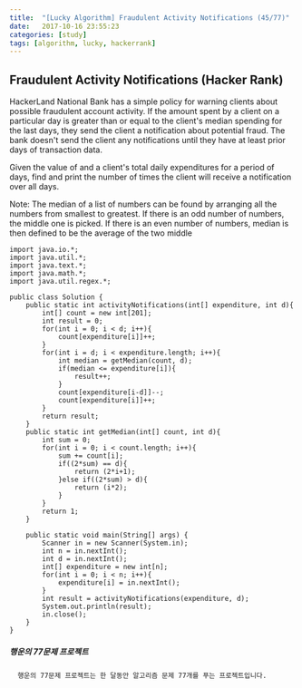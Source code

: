 ```yaml
---
title:  "[Lucky Algorithm] Fraudulent Activity Notifications (45/77)"
date:   2017-10-16 23:55:23
categories: [study]
tags: [algorithm, lucky, hackerrank]
---
```

## Fraudulent Activity Notifications (Hacker Rank)
HackerLand National Bank has a simple policy for warning clients about possible fraudulent account activity. If the amount spent by a client on a particular day is greater than or equal to  the client's median spending for the last  days, they send the client a notification about potential fraud. The bank doesn't send the client any notifications until they have at least prior days of transaction data.

Given the value of  and a client's total daily expenditures for a period of  days, find and print the number of times the client will receive a notification over all  days.

Note: The median of a list of numbers can be found by arranging all the numbers from smallest to greatest. If there is an odd number of numbers, the middle one is picked. If there is an even number of numbers, median is then defined to be the average of the two middle


```
import java.io.*;
import java.util.*;
import java.text.*;
import java.math.*;
import java.util.regex.*;

public class Solution {
    public static int activityNotifications(int[] expenditure, int d){
        int[] count = new int[201];
        int result = 0;
        for(int i = 0; i < d; i++){
            count[expenditure[i]]++;
        }
        for(int i = d; i < expenditure.length; i++){
            int median = getMedian(count, d);
            if(median <= expenditure[i]){
                result++;
            }
            count[expenditure[i-d]]--;
            count[expenditure[i]]++;
        }
        return result;
    }
    public static int getMedian(int[] count, int d){
        int sum = 0;
        for(int i = 0; i < count.length; i++){
            sum += count[i];
            if((2*sum) == d){
                return (2*i+1);
            }else if((2*sum) > d){
                return (i*2);
            }
        }
        return 1;
    }

    public static void main(String[] args) {
        Scanner in = new Scanner(System.in);
        int n = in.nextInt();
        int d = in.nextInt();
        int[] expenditure = new int[n];
        for(int i = 0; i < n; i++){
            expenditure[i] = in.nextInt();
        }
        int result = activityNotifications(expenditure, d);
        System.out.println(result);
        in.close();
    }
}

```

##### 행운의 77문제 프로젝트
```
  행운의 77문제 프로젝트는 한 달동안 알고리즘 문제 77개를 푸는 프로젝트입니다.
```
